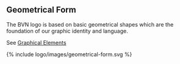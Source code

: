 ## Geometrical Form

<div class="style-guide-block-text" markdown="1">
The BVN logo is based on basic geometrical shapes which are the foundation of our graphic identity and language.

See [Graphical Elements]( ../Graphic-Elements/index.html )
</div>

<div class="style-guide-block-image" markdown="1">
{% include logo/images/geometrical-form.svg %}
</div>
